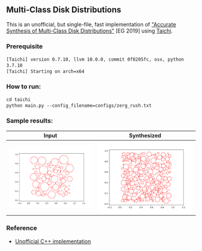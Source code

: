 ## Multi-Class Disk Distributions
This is an unofficial, but single-file, fast implementation of ["Accurate Synthesis of Multi-Class Disk Distributions"](https://hal.inria.fr/hal-02064699/file/Accurate_Synthesis_of_Multi_Class_Disk_Distributions%20%281%29.pdf) [EG 2019] using [Taichi](https://github.com/taichi-dev/taichi).


### Prerequisite
```
[Taichi] version 0.7.10, llvm 10.0.0, commit 0f0205fc, osx, python 3.7.10
[Taichi] Starting on arch=x64
```

<!-- ### Structure
* ```pure_cpp```: forked from [here](https://github.com/Helios77760/ASMCDD), but remove all opengl stuff to a pure cpp version, super simple to run.
* ```simpler_cpp```: an even simpler version compared with ```pure_cpp```, still improving.
* ```python```: a python/pytorch implementation from scratch, still working

### How to run C++:
* Compile
```
cd simpler_cpp
mkdir build
cd build
cmake ..
make
```

* Run a single scene:
```
./DiskProject ../configs/constrained.txt
```

* Run all scenes
```
../scripts/run_all.sh
```


### How to run Python:
```
cd python
python main.py
```
 -->

### How to run:
```
cd taichi
python main.py --config_filename=configs/zerg_rush.txt
```


### Sample results:

Input                      |  Synthesized
:-------------------------:|:-------------------------:
![](taichi/sample_results/zerg_rush/target_element_ti.png)  |  ![](taichi/sample_results/zerg_rush/output_element_ti_0.png)


### Reference
* [Unofficial C++ implementation](https://github.com/Helios77760/ASMCDD)


